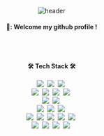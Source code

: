 <div align="center">
  
  ![header](https://capsule-render.vercel.app/api?type=waving&color=gradient&height=230&section=header&text=tngus2sh&fontSize=90&fontAlignY=35)
  
  #### 👋: Welcome my github profile !
  
  <br/>
  <br/>
  
  #### 🛠️ Tech Stack 🛠️
  <p align="center">
  <img src="https://img.shields.io/badge/Java-007396?style=for-the-badge&logo=Java&logoColor=white"/>&nbsp
  <img src="https://img.shields.io/badge/Python-3766AB?style=for-the-badge&logo=Python&logoColor=white"/>&nbsp 
  <img src="https://img.shields.io/badge/c++-00599C?style=for-the-badge&logo=c%2B%2B&logoColor=white">&nbsp
  <br>
  <img src="https://img.shields.io/badge/Javascript-ffb13b?style=for-the-badge&logo=javascript&logoColor=white"/>&nbsp 
  <img src="https://img.shields.io/badge/HTML5-E34F26?style=for-the-badge&logo=HTML5&logoColor=white">&nbsp 
  <img src="https://img.shields.io/badge/CSS3-1572B6?style=for-the-badge&logo=CSS3&logoColor=white">&nbsp 
  <img src="https://img.shields.io/badge/bootstrap-7952B3?style=for-the-badge&logo=bootstrap&logoColor=white">&nbsp
  <br>
  <img src="https://img.shields.io/badge/react-61DAFB?style=for-the-badge&logo=react&logoColor=black">&nbsp 
  <img src="https://img.shields.io/badge/vue.js-4FC08D?style=for-the-badge&logo=vue.js&logoColor=white">&nbsp 
  <br>
  <img src="https://img.shields.io/badge/Spring-6DB33F?style=for-the-badge&logo=Spring&logoColor=white"/>&nbsp
  <img src="https://img.shields.io/badge/SpringBoot-6DB33F?style=for-the-badge&logo=SpringBoot&logoColor=white"/>&nbsp 
  <img src="https://img.shields.io/badge/flask-000000?style=for-the-badge&logo=flask&logoColor=white">&nbsp 
  <br>
  <img src="https://img.shields.io/badge/Mysql-E6B91E?style=for-the-badge&logo=MySql&logoColor=white"/>&nbsp 
  <img src="https://img.shields.io/badge/linux-FCC624?style=for-the-badge&logo=linux&logoColor=black">&nbsp 
  <img src="https://img.shields.io/badge/AWS-232F3E?style=for-the-badge&logo=AmazonAWS&logoColor=white"/>&nbsp 
  <img src="https://img.shields.io/badge/Docker-2496ED?style=for-the-badge&logo=Docker&logoColor=white"/>&nbsp
  <img src="https://img.shields.io/badge/Kubernetes-326CE5?style=for-the-badge&logo=Kubernetes&logoColor=white"/>&nbsp 
  <br>
  <img src="https://img.shields.io/badge/Eclipse-2C2255?style=for-the-badge&logo=Eclipse%20IDE&logoColor=white">&nbsp
  <img src="https://img.shields.io/badge/github-181717?style=for-the-badge&logo=github&logoColor=white">&nbsp
  <img src="https://img.shields.io/badge/git-F05032?style=for-the-badge&logo=git&logoColor=white">&nbsp
  <img src="https://img.shields.io/badge/VSCode-007ACC?style=for-the-badge&logo=VisualStudioCode&logoColor=white">&nbsp

  
</div>
